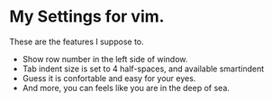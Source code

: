 # My Settings for vim.
These are the features I suppose to.
- Show row number in the left side of window.
- Tab indent size is set to 4 half-spaces, and available smartindent
- Guess it is confortable and easy for your eyes.
- And more, you can feels like you are in the deep of sea.
